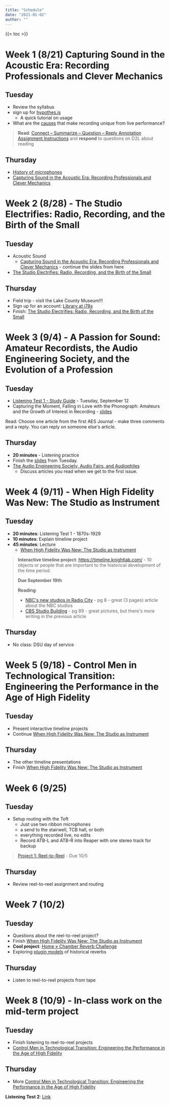 ```yaml
---
title: "Schedule"
date: "2021-01-02"
author: ""
---
```


{{< toc >}}

# Week 1 (8/21) Capturing Sound in the Acoustic Era: Recording Professionals and Clever Mechanics

## Tuesday

* Review the syllabus
* sign up for [hypothes.is](https://hypothes.is/groups/y1MY2LB2/history-of-recorded-music)
  * A quick tutorial on usage
* What are the [causes](../lectures/week-1/causes/) that make recording unique from live performance?

> **Read**: [Connect – Summarize – Question – Reply Annotation Assignment Instructions](https://web.hypothes.is/resources/connect-summarize-question-reply-annotation-assignment-instructions/) and **respond** to questions on D2L about reading
>
## Thursday

* [History of microphones](../lectures/week-1/microphone-history/)
* [Capturing Sound in the Acoustic Era: Recording Professionals and Clever Mechanics](../lectures/week-1/acoustic-era)

# Week 2 (8/28) - The Studio Electrifies: Radio, Recording, and the Birth of the Small

## Tuesday

* Acoustic Sound
  * [Capturing Sound in the Acoustic Era: Recording Professionals and Clever Mechanics](../lectures/week-1/acoustic-era/#/4) - continue the slides from here
* [The Studio Electrifies: Radio, Recording, and the Birth of the Small](../lectures/week-2/studio-electrifies/)

## Thursday

* Field trip - visit the Lake County Museum!!!
* Sign up for an account: [Library at i78s](https://i78s.org/)
* Finish: [The Studio Electrifies: Radio, Recording, and the Birth of the Small](../lectures/week-2/studio-electrifies/)

# Week 3 (9/4) - A Passion for Sound: Amateur Recordists, the Audio Engineering Society, and the Evolution of a Profession

## Tuesday

* [Listening Test 1 - Study Guide](../listening-tests/test-1/) - Tuesday, September 12
* Capturing the Moment, Falling in Love with the Phonograph: Amateurs and the Growth of Interest in Recording - [slides](../lectures/week-3/amateurs)

Read: Choose one article from the first AES Journal - make three comments and a reply. You can reply on someone else's article.

## Thursday

* **20 minutes** - Listening practice
* Finish the [slides](../lectures/week-3/amateurs/#/8) from Tuesday.
* [The Audio Engineering Society, Audio Fairs, and Audiophiles](../lectures/week-3/aes/)
  * Discuss articles you read when we get to the first issue.

<!-- 
**Reading 2** - readings on home recording and HiFi home audio/ record collecting. Pick 3 or 4 articles and let the students choose. 

* [The phonograph and how to use it](https://books.google.com/books?id=hT8IAAAAIAAJ&newbks=0&dq=the%20phonograph%20and%20how%20to%20use%20it&pg=PA5#v=onepage&q&f=false) - some interesting reading on the history of recording 
  * Part 3 - Chapter 3 pg 152 - 159
* [Presto History](https://web.archive.org/web/20211221123448/http://www.prestohistory.com/)
* Home Recording
	* Sential chromatrola - [HOMERECRADIO.pdf](https://durenberger.com/wp-content/uploads/2018/08/HOMERECRADIO.pdf)
	* Do your own home recording: [Radio-Craft-1930-12.pdf](https://worldradiohistory.com/Archive-Radio-Craft/1930s/Radio-Craft-1930-12.pdf)
* [Trained radio men](https://worldradiohistory.com/hd2/IDX-Site-Early-Radio/Archive-Radio-Craft-IDX/IDX/30s/35/Radio-Craft-1935-11-OCR-Page-0018.pdf)
* [Build your own recording studio](https://worldradiohistory.com/Archive-Radio-News/40s/Radio-News-1941-04-R.pdf) - pg 20
* [The Recording and Reproduction of Sound (Oliver Read) 1952 : Free Download, Borrow, and Streaming : Internet Archive](https://archive.org/details/The_Recording_and_Reproduction_of_Sound_Oliver_Read_1952/page/18/mode/2up) - instructional manual on recording 
* [Hollywood saffire group](https://www.aes.org/aeshc/pdf/how.the.aes.began/callen_hollywood-sapphire-group.pdf)
* [Letter](https://www.aes.org/aeshc/pdf/how.the.aes.began/sherry.pdf) - really short 
* [The Saturday review home book of recorded music and sound reproduction : Canby, Edward Tatnall : Free Download, Borrow, and Streaming : Internet Archive](https://archive.org/details/saturdayreviewho00canb/page/n9/mode/2up) - guide book on HiFi, really interesting, should assign this I think. 
* [AES - First issue](https://www.aes.org/tmpFiles/elib/20230628/18785.pdf) - log in and download 

-->

# Week 4 (9/11) - When High Fidelity Was New: The Studio as Instrument

## Tuesday

* **20 minutes**: Listening Test 1 - 1870s-1929
* **10 minutes**: Explain timeline project
* **45 minutes**: Lecture
  * [When High Fidelity Was New: The Studio as Instrument](../lectures/week-4/studio-instrument/)

> **Interactive timeline project**: <https://timeline.knightlab.com/> - 10 objects or people that are important to the historical development of the time period.
>
> **Due September 19th**
>
> **Reading**:
>
> * [NBC's new studios in Radio City](https://worldradiohistory.com/Archive-Electronics/30s/Electronics-1933-12.pdf) - pg 8 - great (3 pages) article about the NBC studios
> * [CBS Studio Building](https://usmodernist.org/AF/AF-1940-09.pdf) - pg 89 - great pictures, but there's more writing in the previous article

## Thursday

* No class: DSU day of service

<!--

**Reading 3** - pick one article 

* [Music: Phonograph Boom - TIME](https://content.time.com/time/subscriber/article/0,33009,762553-1,00.html) - great article about the boom in record sales in 1939
* [Tattooed on their tongues : a journey through the backrooms of American music : Escott, Colin. aut : Free Download, Borrow, and Streaming : Internet Archive](https://archive.org/details/tattooedontheirt00coli/page/54/mode/2up) - Decca Records - pg 54 - a few pages on Decca from the business perspective 
* [Gama Gilbert, “Record Renaissance,” New York Times Magazine (Jan. 7, 1940): 10.](https://timesmachine.nytimes.com/timesmachine/1940/01/07/94758904.html?pageNumber=115) [pdf](https://timesmachine.nytimes.com/timesmachine/1940/01/07/94758904.pdf?pdf_redirect=true&ip=0)- a nice historical picture of recording and reproduction up to that time
	* Summary - THE rapidly growing popular interest in good music is nowhere more strikingly indicated than by the current renaissance of the phonograph as an instrument of the home. A nation's appetite for good music grows by what it feeds on.
* Short articles on record collecting
	* [Music: Record Record - TIME](https://content.time.com/time/subscriber/article/0,33009,761594,00.html)
	* [Music: Record Revival - TIME](https://content.time.com/time/subscriber/article/0,33009,849245,00.html)
* [#11 - The record book; a music lover's guide to the world of the phonograph ... - Full View | HathiTrust Digital Library](https://babel.hathitrust.org/cgi/pt?id=uc1.b3133167&view=1up&seq=11)
	* This is fascinating that people wanted guides to buy records. As stated, “it has been written from the listeners, not the scholar’s point of view.” This was for music consumers, not historians. 
	* Have them read Chapter 1, "Getting Acquainted with Music on Record"
* [NBC's new studios in Radio City](https://worldradiohistory.com/Archive-Electronics/30s/Electronics-1933-12.pdf) - pg 8 - great (3 pages) article about the NBC studios 
* [CBS Studio Building](https://usmodernist.org/AF/AF-1940-09.pdf) - pg 89 - great pictures, but there's more writing in the previous article 
* [JOURNAL OF THE AUDIO ENGINEERING SOCIETY APRIL 1957, VOLUME 5, NUMBER 2 Innovations in Studio Design and Construction in the Capitol Tower Recording Studios](https://www.aes.org/tmpFiles/elib/20230629/278.pdf) - download article
* Again - [How echos are produced](https://worldradiohistory.com/ARCHIVE-RCA/RCA-Broadcast-News/RCA-13.pdf) pg 28 - a great early article on echo 
* [The man behind the microphones](https://archive.org/details/sim_newsweek-us_1952-09-08_40_10/page/56/mode/2up)

-->

# Week 5 (9/18) - Control Men in Technological Transition: Engineering the Performance in the Age of High Fidelity

## Tuesday

* Present interactive timeline projects
* Continue [When High Fidelity Was New: The Studio as Instrument](../lectures/week-4/studio-instrument/#/7)

## Thursday

* The other timeline presentations
* Finish [When High Fidelity Was New: The Studio as Instrument](../lectures/week-4/studio-instrument/#/15)

<!--
**Reading 4**

* [CreatingtheCraftof Tape Recording](https://worldradiohistory.com/Archive-All-Audio/Archive-High-Fidelity/70s/High-Fidelity-1976-04.pdf) - pg 84 - some great pictures of Mullin and tape recorders; great intro to Mullins and tape recording history 
* [LP record system](https://worldradiohistory.com/Archive-IRE/40s/IRE-1949-08.pdf) - pg 109 - overly complex 
* [Singers and the song : Lees, Gene : Free Download, Borrow, and Streaming : Internet Archive](https://archive.org/details/singerssong00gene/page/106/mode/2up) - pg 105 - the Sinatra effect
* [18798.pdf](https://www.aes.org/tmpFiles/elib/20230704/18798.pdf) - pg 19; Some great pictures and info on early consoles for recording and editing; search the number and download 
* [WhatisaTonmeister?](https://worldradiohistory.com/Archive-All-Audio/Archive-DB-Magazine/70s/DB-1973-10.pdf) - pg 28; great article about tonmeister history 
-->

# Week 6 (9/25)

## Tuesday

* Setup routing with the Toft
  * Just use two ribbon microphones
  * a send to the stairwell, TCB hall, or both
  * everything recorded live, no edits
  * Record ATB-L and ATB-R into Reaper with one stereo track for backup

> [Project 1: Reel-to-Reel](../projects/project-1/) - Due 10/5

## Thursday

* Review reel-to-reel assignment and routing

# Week 7 (10/2)

## Tuesday

* Questions about the reel-to-reel project?
* Finish [When High Fidelity Was New: The Studio as Instrument](../lectures/week-4/studio-instrument/#/29)
* **Cool project**: [Home » Chamber Reverb Challenge](https://chamberreverbchallenge.com/)
* Exploring [plugin models](../lectures/week-6/reverb-plugins/) of historical reverbs

## Thursday

* Listen to reel-to-reel projects from tape

<!-- TODO: update this list!  -->

# Week 8 (10/9) - In-class work on the mid-term project

## Tuesday

* Finish listening to reel-to-reel projects
* [Control Men in Technological Transition: Engineering the Performance in the Age of High Fidelity](../lectures/week-8/control-men/)

## Thursday

* More [Control Men in Technological Transition: Engineering the Performance in the Age of High Fidelity](../lectures/week-8/control-men//#/11)

**Listening Test 2**: [Link](../listening-tests/test-2/)

<!--
* From Polka to Punk: The Cleveland Recording Company
* “Hum Your Tune. Hits Start at Schneider Recording”
* The Rube Goldberg Approach to Building a Studio: Boddie Recording
* “Hit Factory”: Bell Sound Studios, New York City
* Recording in Layers
* Multi-tracking: Creative Tool or Crutch?
* Fixing It in the Mix, and in the Master: Post-Mixing Music, Postponing Decisions
* Multi-tracking and the Demise of Live Recording
* Recording Jazz: Control versus Spontaneity
* Recording Rock: The New Cult(ure) of the Studio

## Week 9 (10/16) - Electronic music 

* Holmes, Thom. Electronic and Experimental Music: Technology, Music, and Culture. United Kingdom: Taylor & Francis, 2015.[iBooks]
* Brend. (2012). The sound of tomorrow : how electronic music was smuggled into the mainstream. Bloomsbury.[library](https://dsu.primo.exlibrisgroup.com/permalink/01SDBOR_DSU/1njvbkr/alma9993905425703642)
* Start Project 3 
 
 **Interactive StoryMap Project**

http://storymap.knightlab.com/
Show how a piece of technology developed in different places on a map. You could also use it to annotate an image. One example could be to annotate an image of a recording session. What mic, room, and performers? 

## Week 10 (10/23) - Music in 1s and 0s: The Art and Politics of Digital Sampling

* ATMI conference - move material to next week or assign students work while you're gone
* What Is Digital Sampling?
* The Uncommon Parlance Of Paul Lansky
* From “Take Yo’ Praise” To “Praise You”
* Digital Aesthetics And Politics In “Fight The Power”
* A+B=Mashup
* J Dilla - Donuts; Book - Dilla Time 

**Reading**

[Chris Cutler, Plunderphonics](http://www.ezproxy.dsu.edu:2048/login?url=https://search.ebscohost.com/login.aspx?direct=true&db=e000xna&AN=270036&site=ehost-live&scope=site&ebv=EB&ppid=pp_88)

## Week 11 (10/30) - The evolution of electronic dance music

* [The evolution of electronic dance music : Free Download, Borrow, and Streaming : Internet Archive](https://archive.org/details/evolutionofelect0000unse/page/10/mode/2up)
	* Kraftwerk 
	* Depeche Mode
	* Frankie Knuckles
	* Juan Atkins
	* The Rise of the Machines 
	* etc 
* [Energy flash : a journey through rave music and dance culture : Reynolds, Simon, 1963- author : Free Download, Borrow, and Streaming : Internet Archive](https://archive.org/details/energyflashjourn0000reyn_c4c7/page/n9/mode/2up)
* [All music guide to electronica : the definitive guide to electronic music : Bogdanov, Vladimir, 1965- : Free Download, Borrow, and Streaming : Internet Archive](https://archive.org/details/allmusicguidetoe00vlad/page/2/mode/2up)

- **StoryLine** http://storyline.knightlab.com/ - record sales over time - explain what caused increases and decreases in record sales 

## Week 12 (11/6) -  Listening in Cyberspace - 2000s 

* Mp3 And P2p: Partners In Crime
* Mp3 Versus Traditional Recording Media
* Listening To Mp3
* The Social Aspects Of File-Sharing And Downloading
* The Legal Debate Surrounding Mp3 And P2p
* The Future Of File-Sharing
*  Borschke, Margie. This Is Not a Remix. United Kingdom: Bloomsbury Publishing, 2017. [Dsu library]

**Project 3 - Mashup**

Create a musical composition based entirely on other recordings. These can be well-known recordings or hidden gems. Also, complete a written response covering copyright, originality, and creativity issues related to using preexisting recordings. 

**Reading**

Chapter 1 - This is not a remix

**Introduce final project** 

## Week 13 (11/13) - Making music with DAWS - 2010s

* Strachan. (2017). Sonic Technologies: Popular Music, Digital Culture and the Creative Process. Bloomsbury Publishing. [Library](https://dsu.primo.exlibrisgroup.com/permalink/01SDBOR_DSU/k4qanc/cdi_askewsholts_vlebooks_9781501310645)

**Listening Test 3**

  
## Week 14 (11/20) - recording in the age of music streaming - current 

- Butler. (2014). Playing with Something That Runs Technology, Improvisation, and Composition in DJ and Laptop Performance. Oxford University Press, USA.

**Reading**

- The End of the World as We Know It: The Changing Role of the Studio in the Age of the Internet - Paul Théberge [link](x-devonthink-item://14F6DC0C-EFE0-4CBE-942F-E5F8E724A09B?page=99) - a nice summation of the whole class

## Week 15 (11/27) - Individual meetings on final projects  

## Week 16 (12/4) - Exam Week  -->

